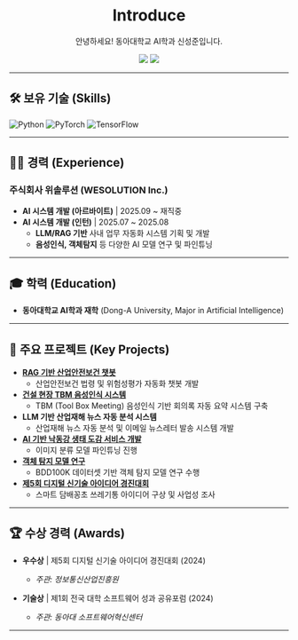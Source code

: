 <div align="center">
<h1> Introduce</h1>
</div>

<div align="center">
<p>안녕하세요! 동아대학교 AI학과 신성준입니다.</p>
<a href="mailto:cyd1642@naver.com"><img src="https://img.shields.io/badge/Email-cyd1642%40naver.com-D14836?style=flat-square&logo=Gmail&logoColor=white"/></a>
<a href="https://github.com/tls5657"><img src="https://img.shields.io/badge/GitHub-tls5657-181717?style=flat-square&logo=GitHub&logoColor=white"/></a>
</div>

---

## 🛠️ 보유 기술 (Skills)
![Python](https://img.shields.io/badge/Python-3776AB?style=flat-square&logo=python&logoColor=white)
![PyTorch](https://img.shields.io/badge/PyTorch-EE4C2C?style=flat-square&logo=pytorch&logoColor=white)
![TensorFlow](https://img.shields.io/badge/TensorFlow-FF6F00?style=flat-square&logo=tensorflow&logoColor=white)

---

## 👨‍💻 경력 (Experience)

### 주식회사 위솔루션 (WESOLUTION Inc.)

* **AI 시스템 개발 (아르바이트)** | 2025.09 ~ 재직중
* **AI 시스템 개발 (인턴)** | 2025.07 ~ 2025.08
    * **LLM/RAG 기반** 사내 업무 자동화 시스템 기획 및 개발
    * **음성인식, 객체탐지** 등 다양한 AI 모델 연구 및 파인튜닝

---

## 🎓 학력 (Education)

* **동아대학교 AI학과 재학** (Dong-A University, Major in Artificial Intelligence)

---

## 🚀 주요 프로젝트 (Key Projects)

* **[RAG 기반 산업안전보건 챗봇](https://github.com/tls5657/WESOLUTION_RAG_LLM)**
    * 산업안전보건 법령 및 위험성평가 자동화 챗봇 개발
* **[건설 현장 TBM 음성인식 시스템](https://github.com/tls5657/WESOLUTION-TBM-Summarizer)**
    * TBM (Tool Box Meeting) 음성인식 기반 회의록 자동 요약 시스템 구축
* **LLM 기반 산업재해 뉴스 자동 분석 시스템**
    * 산업재해 뉴스 자동 분석 및 이메일 뉴스레터 발송 시스템 개발
* **[AI 기반 낙동강 생태 도감 서비스 개발](https://github.com/tls5657/my-files/blob/dee1e0b483851b4f79a92609c6d02a2bfc99c5aa/%EC%84%B1%EA%B3%BC%EA%B3%B5%EC%9C%A0%ED%8F%AC%EB%9F%BC_2024.pdf)**
    * 이미지 분류 모델 파인튜닝 진행
* **[객체 탐지 모델 연구](https://github.com/tls5657/Object-Detection-Research)**
    * BDD100K 데이터셋 기반 객체 탐지 모델 연구 수행
* **[제5회 디지털 신기술 아이디어 경진대회](https://github.com/tls5657/myfiles/blob/ff68a353e2ff77a1e0a914f4654fefb106e4e190/2024%20%EB%94%94%EC%A7%80%ED%84%B8%EC%8B%A0%EA%B8%B0%EC%88%A0%EC%95%84%EC%9D%B4%EB%94%94%EC%96%B4%EA%B2%BD%EC%A7%84%EB%8C%80%ED%9A%8C.jpg)**
    * 스마트 담배꽁초 쓰레기통 아이디어 구상 및 사업성 조사
   

---

## 🏆 수상 경력 (Awards)
* **우수상** | 제5회 디지털 신기술 아이디어 경진대회 (2024)
    * *주관: 정보통신산업진흥원*
      
* **기술상** | 제1회 전국 대학 소프트웨어 성과 공유포럼 (2024)
    * *주관: 동아대 소프트웨어혁신센터*

---
